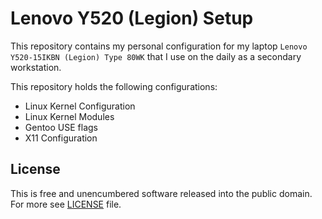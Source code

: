 # Lenovo Y520 (Legion) Setup

This repository contains my personal configuration for my laptop
`Lenovo Y520-15IKBN (Legion) Type 80WK` that I use on the daily as
a secondary workstation.

This repository holds the following configurations:

- Linux Kernel Configuration
- Linux Kernel Modules
- Gentoo USE flags
- X11 Configuration

## License

This is free and unencumbered software released into the public domain.
For more see [LICENSE](./LICENSE) file.
